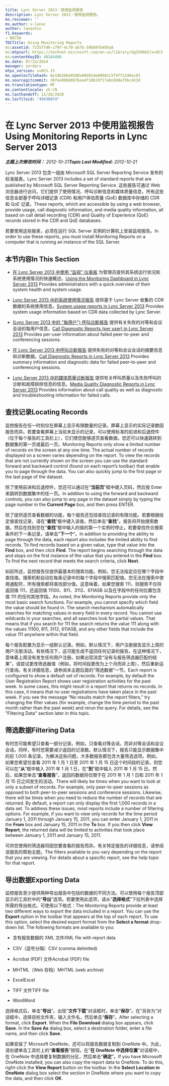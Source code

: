 ```yaml
---
title: Lync Server 2013：使用监视报告
description: Lync Server 2013：使用监视报告。
ms.reviewer: ''
ms.author: v-lanac
author: lanachin
f1.keywords:
- NOCSH
TOCTitle: Using Monitoring Reports
ms:assetid: 733577d0-c70f-4c70-ab7b-59b89fb495a8
ms:mtpsurl: https://technet.microsoft.com/en-us/library/Gg558662(v=OCS.15)
ms:contentKeyID: 48184480
ms.date: 07/23/2014
manager: serdars
mtps_version: v=OCS.15
ms.openlocfilehash: 6e19b266e0580a89b814e80982c5f4ff2146ec01
ms.sourcegitcommit: 36fee89bb887bea4f18b19f17a8c69daf5bc423d
ms.translationtype: MT
ms.contentlocale: zh-CN
ms.lasthandoff: 11/26/2020
ms.locfileid: "49436074"
---
```

# <a name="using-monitoring-reports-in-lync-server-2013"></a><span data-ttu-id="c7c3b-103">在 Lync Server 2013 中使用监视报告</span><span class="sxs-lookup"><span data-stu-id="c7c3b-103">Using Monitoring Reports in Lync Server 2013</span></span>

<div data-xmlns="http://www.w3.org/1999/xhtml">

<div class="topic" data-xmlns="http://www.w3.org/1999/xhtml" data-msxsl="urn:schemas-microsoft-com:xslt" data-cs="https://msdn.microsoft.com/">

<div data-asp="https://msdn2.microsoft.com/asp">



</div>

<div id="mainSection">

<div id="mainBody"><span data-ttu-id="c7c3b-104">

<span> </span></span><span class="sxs-lookup"><span data-stu-id="c7c3b-104">

<span> </span></span></span>

<span data-ttu-id="c7c3b-105">_**主题上次修改时间：** 2012-10-21_</span><span class="sxs-lookup"><span data-stu-id="c7c3b-105">_**Topic Last Modified:** 2012-10-21_</span></span>

<span data-ttu-id="c7c3b-106">Lync Server 2013 包含一组由 Microsoft SQL Server Reporting Service 发布的标准报表。</span><span class="sxs-lookup"><span data-stu-id="c7c3b-106">Lync Server 2013 includes a set of standard reports that are published by Microsoft SQL Server Reporting Service.</span></span> <span data-ttu-id="c7c3b-107">这些报告可通过 Web 浏览器进行访问，它们提供了使用情况、呼叫诊断信息和媒体质量信息，所有这些信息全部基于呼叫详细记录 (CDR) 和用户体验质量 (QoE) 数据库中存储的 CDR 和 QoE 记录。</span><span class="sxs-lookup"><span data-stu-id="c7c3b-107">These reports, which are accessible by using a web browser, provide usage, call diagnostic information, and media quality information, all based on call detail recording (CDR) and Quality of Experience (QoE) records stored in the CDR and QoE databases.</span></span>

<span data-ttu-id="c7c3b-108">若要使用这些报表，必须在运行 SQL Server 实例的计算机上安装监视报告。</span><span class="sxs-lookup"><span data-stu-id="c7c3b-108">In order to use these reports, you must install Monitoring Reports on a computer that is running an instance of the SQL Server.</span></span>

<div>

## <a name="in-this-section"></a><span data-ttu-id="c7c3b-109">本节内容</span><span class="sxs-lookup"><span data-stu-id="c7c3b-109">In This Section</span></span>

  - <span data-ttu-id="c7c3b-110">[在 Lync Server 2013 中使用 "监视" 仪表板](lync-server-2013-using-the-monitoring-dashboard.md)   为管理员提供其系统运行状况和系统使用情况的快速概述。</span><span class="sxs-lookup"><span data-stu-id="c7c3b-110">[Using the Monitoring Dashboard in Lync Server 2013](lync-server-2013-using-the-monitoring-dashboard.md)   Provides administrators with a quick overview of their system health and system usage.</span></span>

  - <span data-ttu-id="c7c3b-111">[Lync Server 2013 中的系统使用情况报告](lync-server-2013-system-usage-reports.md)   提供基于 Lync Server 收集的 CDR 数据的系统使用信息。</span><span class="sxs-lookup"><span data-stu-id="c7c3b-111">[System usage reports in Lync Server 2013](lync-server-2013-system-usage-reports.md)   Provides system usage information based on CDR data collected by Lync Server.</span></span>

  - <span data-ttu-id="c7c3b-112">[ (Lync Server 2013 中的 "每用户") 呼叫诊断报告](lync-server-2013-call-diagnostic-reports-per-user.md)   提供有关失败的对等和会议会话的每用户信息。</span><span class="sxs-lookup"><span data-stu-id="c7c3b-112">[Call Diagnostic Reports (per user) in Lync Server 2013](lync-server-2013-call-diagnostic-reports-per-user.md)   Provides per-user information about failed peer-to-peer and conferencing sessions.</span></span>

  - <span data-ttu-id="c7c3b-113">[在 Lync Server 2013 中呼叫诊断报告](lync-server-2013-call-diagnostic-reports.md)   提供失败的对等和会议会话的摘要信息和诊断数据。</span><span class="sxs-lookup"><span data-stu-id="c7c3b-113">[Call Diagnostic Reports in Lync Server 2013](lync-server-2013-call-diagnostic-reports.md)   Provides summary information and diagnostic data for failed peer-to-peer and conferencing sessions.</span></span>

  - <span data-ttu-id="c7c3b-114">[Lync Server 2013 中的媒体质量诊断报告](lync-server-2013-media-quality-diagnostic-reports.md)   提供有关呼叫质量以及失败呼叫的诊断和故障排除信息的信息。</span><span class="sxs-lookup"><span data-stu-id="c7c3b-114">[Media Quality Diagnostic Reports in Lync Server 2013](lync-server-2013-media-quality-diagnostic-reports.md)   Provides information about call quality as well as diagnostic and troubleshooting information for failed calls.</span></span>

</div>

<div>

## <a name="locating-records"></a><span data-ttu-id="c7c3b-115">查找记录</span><span class="sxs-lookup"><span data-stu-id="c7c3b-115">Locating Records</span></span>

<span data-ttu-id="c7c3b-p102">监控报告在任一时刻仅在屏幕上显示有限数量的记录。屏幕上显示的实际记录数因报告而异。若要查看屏幕上当前未显示的记录，可以使用标准的前进和后退控件（位于每个报告的工具栏上），它们使您能够逐页查看数据。您还可以快速跳转到数据集的第一页或最后一页。</span><span class="sxs-lookup"><span data-stu-id="c7c3b-p102">Monitoring Reports only show a limited number of records on the screen at any one time. The actual number of records displayed on a screen varies depending on the report. To view the records that are not currently shown on the screen you can use the standard forward and backward control (found on each report’s toolbar) that enable you to page through the data. You can also quickly jump to the first page or the last page of the dataset.</span></span>

<span data-ttu-id="c7c3b-120">除了使用前进和后退控件，您还可以通过在“**当前页**”框中键入页码，然后按 Enter 来跳转到数据集中的任一页。</span><span class="sxs-lookup"><span data-stu-id="c7c3b-120">In addition to using the forward and backward controls, you can also jump to any page in the dataset simply by typing the page number in the **Current Page** box, and then press ENTER.</span></span>

<span data-ttu-id="c7c3b-p103">除了提供逐页查看数据的功能，每个报告还包括查找记录的有限功能。若要根据给定值查找记录，请在“**查找**”框中键入该值，然后单击“**查找**”。报告将开始搜索数据，然后在找到您在“**查找**”框中输入的值的第一个实例时停止。若要查找符合搜索条件的下一条记录，请单击“**下一个**”。</span><span class="sxs-lookup"><span data-stu-id="c7c3b-p103">In addition to providing the ability to page through the data, each report also includes the limited ability to find records. To find records based on a given value, type that value into the **Find** box, and then click **Find**. The report begins searching through the data and stops on the first instance of the value that you entered in the **Find** box. To find the next record that meets the search criteria, click **Next**.</span></span>

<span data-ttu-id="c7c3b-p104">如前所述，监控报告仅提供最基本的搜索功能。例如，您无法指定应在哪个字段中查找值。搜索机制自动在每条记录中的每个字段中搜索匹配值。您无法在搜索中使用通配符，所有搜索都将查找部分值。这意味着，如果您搜索 111，则搜索不仅将返回值 111，还返回值 11100、811、3112、611A5B 以及在字段中的任何位置包含值 111 的任何其他字段。</span><span class="sxs-lookup"><span data-stu-id="c7c3b-p104">As noted, the Monitoring Reports provide only the most basic search functions. For example, you cannot specify which field the value should be found in. The search mechanism automatically searches for matching values in every field in every record. You cannot use wildcards in your searches, and all searches look for partial values. That means that if you search for 111 the search returns the value 111 along with the values 11100, 811, 3112, 611A5B, and any other fields that include the value 111 anywhere within that field.</span></span>

<span data-ttu-id="c7c3b-p105">每个报告配置为显示一组默认记录。例如，默认情况下，用户注册报告显示上周的用户注册活动。有些情况下，这可能生成不返回任何记录的报告。在这种情况下，意味着上周没有发生任何用户注册。如果出现消息“没有与报告筛选器匹配的结果”，请尝试更改筛选器值（例如，将时间段更改为上个月而非上周），然后重新运行查询。有关详细信息，请参阅本主题后面的“筛选数据”一节。</span><span class="sxs-lookup"><span data-stu-id="c7c3b-p105">Each report is configured to show a default set of records. For example, by default the User Registration Report shows user registration activities for the past week. In some cases, this might result in a report that returns no records. In this case, it means that no user registrations have taken place in the past week. If you see the message “No results match the report filters,” try changing the filter values (for example, change the time period to the past month rather than the past week) and rerun the query. For details, see the "Filtering Data" section later in this topic.</span></span>

</div>

<div>

## <a name="filtering-data"></a><span data-ttu-id="c7c3b-136">筛选数据</span><span class="sxs-lookup"><span data-stu-id="c7c3b-136">Filtering Data</span></span>

<span data-ttu-id="c7c3b-p106">有时您可能希望只查看一部分记录。例如，只查看对等会话，而非对等会话和会议会话。同样，有时您需要减少返回的记录数。默认情况下，报告只能显示数据集中的前 1,000 条记录。为解决这些问题，大多数报告都包含大量筛选选项。例如，如果您希望仅查看 2011 年 1 月 1 日至 2011 年 1 月 15 日这个时间段的记录，则您可以在“**从**”框中输入 2011 年 1 月 1 日，在“**到**”框中输入 2011 年 1 月 15 日。然后，如果您单击“**查看报告**”，返回的数据将仅限于在 2011 年 1 月 1 日和 2011 年 1 月 15 日之间发生的活动。</span><span class="sxs-lookup"><span data-stu-id="c7c3b-p106">There will likely be times when you want to look at only a subset of records. For example, only peer-to-peer sessions as opposed to both peer-to-peer sessions and conference sessions. Likewise, there will be times when you need to reduce the number of records that are returned. By default, a report can only display the first 1,000 records in a data set. To address these issues, most reports include a number of filtering options. For example, if you want to view only records for the time period January 1, 2011 through January 15, 2011, you can enter January 1, 2011 in the **From** box and January 15, 2011 in the **To** box. If you then click **View Report**, the returned data will be limited to activities that took place between January 1, 2011 and January 15, 2011.</span></span>

<span data-ttu-id="c7c3b-p107">可供您使用的筛选器将因您要查看的报告而异。有关特定报告的详细信息，请参阅该报告的帮助主题。</span><span class="sxs-lookup"><span data-stu-id="c7c3b-p107">The filters available to you vary depending on the report that you are viewing. For details about a specific report, see the help topic for that report.</span></span>

</div>

<div>

## <a name="exporting-data"></a><span data-ttu-id="c7c3b-146">导出数据</span><span class="sxs-lookup"><span data-stu-id="c7c3b-146">Exporting Data</span></span>

<span data-ttu-id="c7c3b-p108">监控报告至少提供两种导出报告中包括的数据的不同方法。可以使用每个报告顶部显示的工具栏中的“**导出**”选项。若要使用此选项，请从“**选择格式**”下拉列表中选择所需的导出格式。可使用以下格式：</span><span class="sxs-lookup"><span data-stu-id="c7c3b-p108">The Monitoring Reports provide at least two different ways to export the data included in a report. You can use the **Export** option in the toolbar that appears at the top of each report. To use this option, select the desired export format from the **Select a format** drop-down list. The following formats are available to you:</span></span>

  - <span data-ttu-id="c7c3b-151">含有报告数据的 XML 文件</span><span class="sxs-lookup"><span data-stu-id="c7c3b-151">XML file with report data</span></span>

  - <span data-ttu-id="c7c3b-152">CSV（逗号分隔）</span><span class="sxs-lookup"><span data-stu-id="c7c3b-152">CSV (comma delimited)</span></span>

  - <span data-ttu-id="c7c3b-153">Acrobat (PDF) 文件</span><span class="sxs-lookup"><span data-stu-id="c7c3b-153">Acrobat (PDF) file</span></span>

  - <span data-ttu-id="c7c3b-154">MHTML（Web 存档）</span><span class="sxs-lookup"><span data-stu-id="c7c3b-154">MHTML (web archive)</span></span>

  - <span data-ttu-id="c7c3b-155">Excel</span><span class="sxs-lookup"><span data-stu-id="c7c3b-155">Excel</span></span>

  - <span data-ttu-id="c7c3b-156">TIFF 文件</span><span class="sxs-lookup"><span data-stu-id="c7c3b-156">TIFF file</span></span>

  - <span data-ttu-id="c7c3b-157">Word</span><span class="sxs-lookup"><span data-stu-id="c7c3b-157">Word</span></span>

<span data-ttu-id="c7c3b-p109">选择格式后，单击“**导出**”。出现“**文件下载**”对话框时，单击“**保存**”。在“另存为”对话框中，选择目标文件夹，输入文件名，然后单击“**保存**”。</span><span class="sxs-lookup"><span data-stu-id="c7c3b-p109">After selecting a format, click **Export**. When the **File Download** dialog box appears, click **Save**. In the **Save As** dialog box, select a destination folder, enter a file name, and then click **Save**.</span></span>

<span data-ttu-id="c7c3b-p110">如果安装了 Microsoft OneNote，还可以将报告数据复制到 OneNote 中。为此，请右键单击工具栏上的“**查看报告**”按钮。在“**在 OneNote 中选择位置**”对话框中，在 OneNote 中选择要复制数据的分区，然后单击“**确定**”。</span><span class="sxs-lookup"><span data-stu-id="c7c3b-p110">If you have Microsoft OneNote installed, you can also copy the report data to OneNote. To do this, right-click the **View Report** button on the toolbar. In the **Select Location in OneNote** dialog box select the section in OneNote where you want to copy the data, and then click **OK**.</span></span>

<span data-ttu-id="c7c3b-164"></div>

</div>

<span> </span>

</div>

</div>

</span><span class="sxs-lookup"><span data-stu-id="c7c3b-164"></div>

</div>

<span> </span>

</div>

</div>

</span></span></div>

